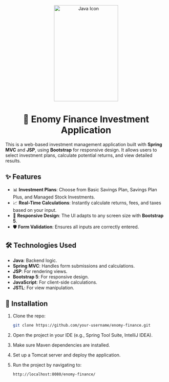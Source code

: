 <p align="center">
  <img src="https://upload.wikimedia.org/wikipedia/en/3/30/Java_programming_language_logo.svg" alt="Java Icon" width="200" height="300"/>
</p>

<h1 align="center">💼 Enomy Finance Investment Application</h1>

This is a web-based investment management application built with **Spring MVC** and **JSP**, using **Bootstrap** for responsive design. It allows users to select investment plans, calculate potential returns, and view detailed results.

## ✨ Features

- 📊 **Investment Plans**: Choose from Basic Savings Plan, Savings Plan Plus, and Managed Stock Investments.
- 📈 **Real-Time Calculations**: Instantly calculate returns, fees, and taxes based on your input.
- 📱 **Responsive Design**: The UI adapts to any screen size with **Bootstrap 5**.
- 🛡️ **Form Validation**: Ensures all inputs are correctly entered.

## 🛠️ Technologies Used

- **Java**: Backend logic.
- **Spring MVC**: Handles form submissions and calculations.
- **JSP**: For rendering views.
- **Bootstrap 5**: For responsive design.
- **JavaScript**: For client-side calculations.
- **JSTL**: For view manipulation.

## 🚀 Installation

1. Clone the repo:
   ```bash
   git clone https://github.com/your-username/enomy-finance.git
   ```
2. Open the project in your IDE (e.g., Spring Tool Suite, IntelliJ IDEA).

3. Make sure Maven dependencies are installed.

4. Set up a Tomcat server and deploy the application.

5. Run the project by navigating to:

   ```bash
   http://localhost:8080/enomy-finance/
   ```
